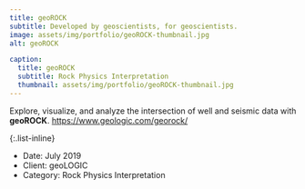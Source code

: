 ```yaml
---
title: geoROCK
subtitle: Developed by geoscientists, for geoscientists.
image: assets/img/portfolio/geoROCK-thumbnail.jpg
alt: geoROCK

caption:
  title: geoROCK
  subtitle: Rock Physics Interpretation
  thumbnail: assets/img/portfolio/geoROCK-thumbnail.jpg
---
```

Explore, visualize, and analyze the intersection of well and seismic data with **geoROCK**.
https://www.geologic.com/georock/


{:.list-inline}
- Date: July 2019
- Client: geoLOGIC
- Category: Rock Physics Interpretation

